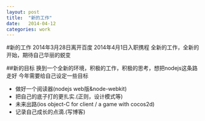 ```yaml
---
layout: post
title:  "新的工作"
date:   2014-04-12
categories: work
---
```


#新的工作
2014年3月28日离开百度
2014年4月1日入职携程
全新的工作，全新的开始，期待自己华丽的蜕变

##新的目标
换到一个全新的环境，积极的工作，积极的思考，想把nodejs这条路走好
今年需要给自己设定一些目标
* 做好一个阅读器(nodejs web版&node-webkit)
* 把自己的底子打的更扎实.(正则，设计模式等)
* 未来出路(ios object-C for client / a game with cocos2d)
* 记录自己成长的点滴.(写博客)
